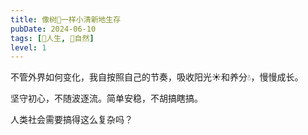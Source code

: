 ```yaml
---
title: 像树🌳一样小清新地生存
pubDate: 2024-06-10
tags: [💖人生, 🌳自然]
level: 1
---
```


不管外界如何变化，我自按照自己的节奏，吸收阳光☀️和养分💧，慢慢成长。

坚守初心，不随波逐流。简单安稳，不胡搞瞎搞。

人类社会需要搞得这么复杂吗？
